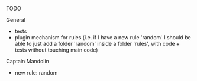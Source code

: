 TODO

General

- tests
- plugin mechanism for rules (i.e. if I have a new rule 'random' I should be able to just add a folder 'random' inside a folder 'rules', with code + tests without touching main code)

Captain Mandolin

- new rule: random
